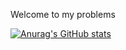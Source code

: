 Welcome to my problems

[![Anurag's GitHub stats](https://github-readme-stats.vercel.app/api?username=tomerh2001)](https://github.com/anuraghazra/github-readme-stats)

